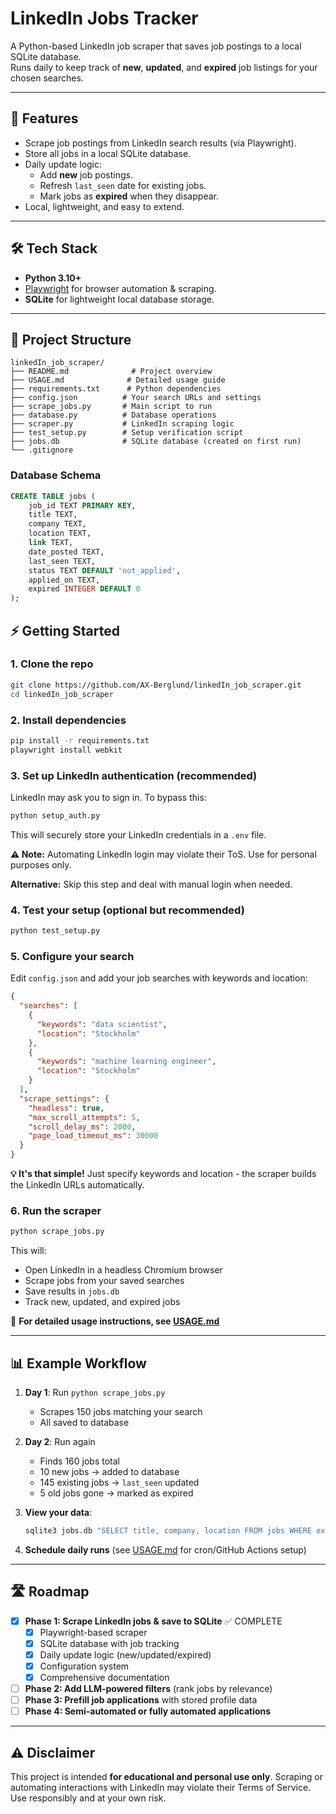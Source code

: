 # LinkedIn Jobs Tracker

A Python-based LinkedIn job scraper that saves job postings to a local SQLite database.  
Runs daily to keep track of **new**, **updated**, and **expired** job listings for your chosen searches.

---

## 🚀 Features

- Scrape job postings from LinkedIn search results (via Playwright).
- Store all jobs in a local SQLite database.
- Daily update logic:
  - Add **new** job postings.
  - Refresh `last_seen` date for existing jobs.
  - Mark jobs as **expired** when they disappear.
- Local, lightweight, and easy to extend.

---

## 🛠️ Tech Stack

- **Python 3.10+**
- [Playwright](https://playwright.dev/python/) for browser automation & scraping.
- **SQLite** for lightweight local database storage.

---

## 📂 Project Structure

```
linkedIn_job_scraper/
├── README.md              # Project overview
├── USAGE.md              # Detailed usage guide
├── requirements.txt      # Python dependencies
├── config.json          # Your search URLs and settings
├── scrape_jobs.py       # Main script to run
├── database.py          # Database operations
├── scraper.py           # LinkedIn scraping logic
├── test_setup.py        # Setup verification script
├── jobs.db              # SQLite database (created on first run)
└── .gitignore
```

### Database Schema

```sql
CREATE TABLE jobs (
    job_id TEXT PRIMARY KEY,
    title TEXT,
    company TEXT,
    location TEXT,
    link TEXT,
    date_posted TEXT,
    last_seen TEXT,
    status TEXT DEFAULT 'not_applied',
    applied_on TEXT,
    expired INTEGER DEFAULT 0
);
```


## ⚡ Getting Started

### 1. Clone the repo

```bash
git clone https://github.com/AX-Berglund/linkedIn_job_scraper.git
cd linkedIn_job_scraper
```

### 2. Install dependencies

```bash
pip install -r requirements.txt
playwright install webkit
```

### 3. Set up LinkedIn authentication (recommended)

LinkedIn may ask you to sign in. To bypass this:

```bash
python setup_auth.py
```

This will securely store your LinkedIn credentials in a `.env` file.

**⚠️ Note:** Automating LinkedIn login may violate their ToS. Use for personal purposes only.

**Alternative:** Skip this step and deal with manual login when needed.

### 4. Test your setup (optional but recommended)

```bash
python test_setup.py
```

### 5. Configure your search

Edit `config.json` and add your job searches with keywords and location:

```json
{
  "searches": [
    {
      "keywords": "data scientist",
      "location": "Stockholm"
    },
    {
      "keywords": "machine learning engineer",
      "location": "Stockholm"
    }
  ],
  "scrape_settings": {
    "headless": true,
    "max_scroll_attempts": 5,
    "scroll_delay_ms": 2000,
    "page_load_timeout_ms": 30000
  }
}
```

**💡 It's that simple!** Just specify keywords and location - the scraper builds the LinkedIn URLs automatically.

### 6. Run the scraper

```bash
python scrape_jobs.py
```

This will:

* Open LinkedIn in a headless Chromium browser
* Scrape jobs from your saved searches
* Save results in `jobs.db`
* Track new, updated, and expired jobs

📖 **For detailed usage instructions, see [USAGE.md](USAGE.md)**

---

## 📊 Example Workflow

1. **Day 1**: Run `python scrape_jobs.py`
   - Scrapes 150 jobs matching your search
   - All saved to database

2. **Day 2**: Run again
   - Finds 160 jobs total
   - 10 new jobs → added to database
   - 145 existing jobs → `last_seen` updated
   - 5 old jobs gone → marked as expired

3. **View your data**:
   ```bash
   sqlite3 jobs.db "SELECT title, company, location FROM jobs WHERE expired = 0 LIMIT 10;"
   ```

4. **Schedule daily runs** (see [USAGE.md](USAGE.md) for cron/GitHub Actions setup)

---

## 🛣️ Roadmap

* [x] **Phase 1: Scrape LinkedIn jobs & save to SQLite** ✅ COMPLETE
  - [x] Playwright-based scraper
  - [x] SQLite database with job tracking
  - [x] Daily update logic (new/updated/expired)
  - [x] Configuration system
  - [x] Comprehensive documentation
* [ ] **Phase 2: Add LLM-powered filters** (rank jobs by relevance)
* [ ] **Phase 3: Prefill job applications** with stored profile data
* [ ] **Phase 4: Semi-automated or fully automated applications**

---

## ⚠️ Disclaimer

This project is intended **for educational and personal use only**.
Scraping or automating interactions with LinkedIn may violate their Terms of Service.
Use responsibly and at your own risk.

